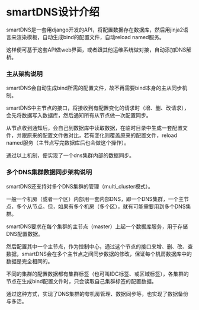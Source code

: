 # smartDNS设计介绍
smartDNS是一套用django开发的API，将配置数据存在数据库，然后用jinja2语言来渲染模板，自动生成bind的配置文件，自动reload named服务。

这样便可基于这套API做web界面，或者跟其他运维系统做对接，自动添加DNS解析。

### 主从架构说明
smartDNS会自动生成bind所需的配置文件，故不再需要bind本身的主从同步机制。

smartDNS中主节点的接口，将接收到有配置变化的请求时（增、删、改请求），会先将数据写入数据库，然后通知所有从节点做一次配置同步。

从节点收到通知后，会自己到数据库中读取数据，在临时目录中生成一套配置文件，并跟原来的配置文件做对比，若有变化则覆盖原来的配置文件，reload named服务（主节点写完数据库后也会做这个操作）。

通过以上机制，便实现了一个dns集群内部的数据同步。
 
### 多个DNS集群数据同步架构说明
smartDNS还支持对多个DNS集群的管理（multi_cluster模式）。

一般一个机房（或者一个区）内部用一套内部DNS，即一个DNS集群，一个主节点，多个从节点。但，如果有多个机房（多个区），就有可能需要用到多个DNS集群。

smartDNS要求在每个集群的主节点（master）上起一个数据库服务，用于存储DNS配置数据。

然后配置其中一个主节点，作为控制中心，通过这个节点的接口来增、删、改、查数据，smartDNS会在多个主节点之间同步数据的修改，保证每个机房数据库中的数据是完全相同的。

不同的集群的配置数据都有集群标签（也可叫IDC标签、或区域标签），各集群的节点在生成bind配置文件时，只会读取自己集群标签的配置数据。

通过这种方式，实现了DNS集群的夸机房管理、数据同步等，也实现了数据备份与多活。

